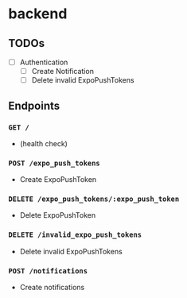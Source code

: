 # backend

## TODOs

- ☐ Authentication
  - ☐ Create Notification
  - ☐ Delete invalid ExpoPushTokens

## Endpoints

### `GET /`

- (health check)

### `POST /expo_push_tokens`

- Create ExpoPushToken

### `DELETE /expo_push_tokens/:expo_push_token`

- Delete ExpoPushToken

### `DELETE /invalid_expo_push_tokens`

- Delete invalid ExpoPushTokens

### `POST /notifications`

- Create notifications
